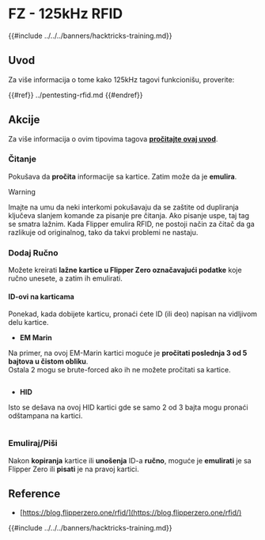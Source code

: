 # FZ - 125kHz RFID

{{#include ../../../banners/hacktricks-training.md}}


## Uvod

Za više informacija o tome kako 125kHz tagovi funkcionišu, proverite:

{{#ref}}
../pentesting-rfid.md
{{#endref}}

## Akcije

Za više informacija o ovim tipovima tagova [**pročitajte ovaj uvod**](../pentesting-rfid.md#low-frequency-rfid-tags-125khz).

### Čitanje

Pokušava da **pročita** informacije sa kartice. Zatim može da je **emulira**.

> [!WARNING]
> Imajte na umu da neki interkomi pokušavaju da se zaštite od dupliranja ključeva slanjem komande za pisanje pre čitanja. Ako pisanje uspe, taj tag se smatra lažnim. Kada Flipper emulira RFID, ne postoji način za čitač da ga razlikuje od originalnog, tako da takvi problemi ne nastaju.

### Dodaj Ručno

Možete kreirati **lažne kartice u Flipper Zero označavajući podatke** koje ručno unesete, a zatim ih emulirati.

#### ID-ovi na karticama

Ponekad, kada dobijete karticu, pronaći ćete ID (ili deo) napisan na vidljivom delu kartice.

- **EM Marin**

Na primer, na ovoj EM-Marin kartici moguće je **pročitati poslednja 3 od 5 bajtova u čistom obliku**.\
Ostala 2 mogu se brute-forced ako ih ne možete pročitati sa kartice.

<figure><img src="../../../images/image (104).png" alt=""><figcaption></figcaption></figure>

- **HID**

Isto se dešava na ovoj HID kartici gde se samo 2 od 3 bajta mogu pronaći odštampana na kartici.

<figure><img src="../../../images/image (1014).png" alt=""><figcaption></figcaption></figure>

### Emuliraj/Piši

Nakon **kopiranja** kartice ili **unošenja** ID-a **ručno**, moguće je **emulirati** je sa Flipper Zero ili **pisati** je na pravoj kartici.

## Reference

- [https://blog.flipperzero.one/rfid/](https://blog.flipperzero.one/rfid/)


{{#include ../../../banners/hacktricks-training.md}}
